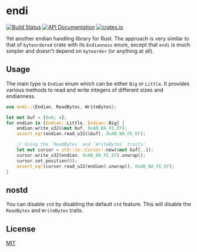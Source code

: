 # endi

[![Build Status](https://github.com/zeenix/endi/actions/workflows/rust.yml/badge.svg)](https://github.com/zeenix/endi/actions/workflows/rust.yml) [![API Documentation](https://docs.rs/endi/badge.svg)](https://docs.rs/endi/) [![crates.io](https://img.shields.io/crates/v/endi)](https://crates.io/crates/endi)

Yet another endian handling library for Rust. The approach is very similar to that of
`byteordered` crate with its `Endianness` enum, except that `endi` is much simpler and doesn't
depend on `byteorder` (or anything at all).

## Usage

The main type is `Endian` enum which can be either `Big` or `Little`. It provides various 
methods to read and write integers of different sizes and endianness.

```rust
use endi::{Endian, ReadBytes, WriteBytes};

let mut buf = [0u8; 4];
for endian in [Endian::Little, Endian::Big] {
    endian.write_u32(&mut buf, 0xAB_BA_FE_EF);
    assert_eq!(endian.read_u32(&buf), 0xAB_BA_FE_EF);

    // Using the `ReadBytes` and `WriteBytes` traits:
    let mut cursor = std::io::Cursor::new(&mut buf[..]);
    cursor.write_u32(endian, 0xAB_BA_FE_EF).unwrap();
    cursor.set_position(0);
    assert_eq!(cursor.read_u32(endian).unwrap(), 0xAB_BA_FE_EF);
}
```

## nostd

You can disable `std` by disabling the default `std` feature. This will disable the `ReadBytes` and
`WriteBytes` traits.

## License

[MIT](LICENSE-MIT)
